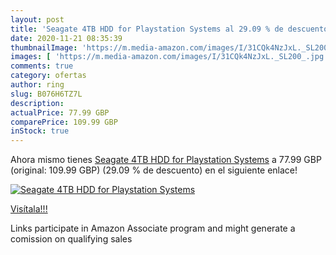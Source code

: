 ```yaml
---
layout: post
title: 'Seagate 4TB HDD for Playstation Systems al 29.09 % de descuento'
date: 2020-11-21 08:35:39
thumbnailImage: 'https://m.media-amazon.com/images/I/31CQk4NzJxL._SL200_.jpg'
images: [ 'https://m.media-amazon.com/images/I/31CQk4NzJxL._SL200_.jpg' ]
comments: true
category: ofertas
author: ring
slug: B076H6TZ7L
description:
actualPrice: 77.99 GBP
comparePrice: 109.99 GBP
inStock: true
---
```


Ahora mismo tienes [Seagate 4TB HDD for Playstation Systems](https://www.amazon.co.uk/dp/B076H6TZ7L/?tag=tolees0a-21) a 77.99 GBP (original: 109.99 GBP) (29.09 %  de descuento) en el siguiente enlace!

[![Seagate 4TB HDD for Playstation Systems](https://m.media-amazon.com/images/I/31CQk4NzJxL._SL200_.jpg)](https://www.amazon.co.uk/dp/B076H6TZ7L/?tag=tolees0a-21)

[Visítala!!!](https://www.amazon.co.uk/dp/B076H6TZ7L/?tag=tolees0a-21)

Links participate in Amazon Associate program and might generate a comission on qualifying sales
